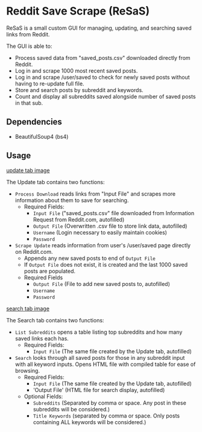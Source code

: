 # Reddit Save Scrape (ReSaS)

ReSaS is a small custom GUI for managing, updating, and searching saved links from Reddit.

The GUI is able to:
- Process saved data from "saved_posts.csv" downloaded directly from Reddit.
- Log in and scrape 1000 most recent saved posts.
- Log in and scrape /user/saved to check for newly saved posts without having to re-update full file.
- Store and search posts by subreddit and keywords.
- Count and display all subreddits saved alongside number of saved posts in that sub.

## Dependencies
- BeautifulSoup4 (bs4)

## Usage

[update tab image](/img/img_update_tab.png)

The Update tab contains two functions:
- `Process Download` reads links from "Input File" and scrapes more information about them to save for searching.
  - Required Fields:
    - `Input File` ("saved_posts.csv" file downloaded from Information Request from Reddit.com, autofilled)
    - `Output File` (Overwritten .csv file to store link data, autofilled)
    - `Username` (Login necessary to easily maintain cookies)
    - `Password`
- `Scrape Update` reads information from user's /user/saved page directly on Reddit.com.
  - Appends any new saved posts to end of `Output File`
  - If `Output File` does not exist, it is created and the last 1000 saved posts are populated.
  - Required Fields
    - `Output File` (File to add new saved posts to, autofilled)
    - `Username`
    - `Password`

[search tab image](/img/img_search_tab.png)

The Search tab contains two functions:
- `List Subreddits` opens a table listing top subreddits and how many saved links each has.
  - Required Fields:
    - `Input File` (The same file created by the Update tab, autofilled)
- `Search` looks through all saved posts for those in any subreddit input with all keyword inputs. Opens HTML file with compiled table for ease of browsing.
  - Required Fields:
    - `Input File` (The same file created by the Update tab, autofilled)
    - 'Output File' (HTML file for search display, autofilled)
  - Optional Fields:
    - `Subreddits` (Separated by comma or space. Any post in these subreddits will be considered.)
    - `Title Keywords` (separated by comma or space. Only posts containing ALL keywords will be considered.)